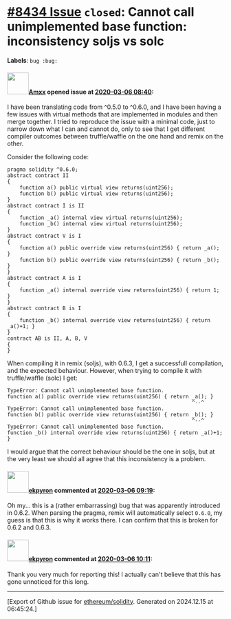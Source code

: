 # [\#8434 Issue](https://github.com/ethereum/solidity/issues/8434) `closed`: Cannot call unimplemented base function: inconsistency soljs vs solc
**Labels**: `bug :bug:`


#### <img src="https://avatars.githubusercontent.com/u/2432299?v=4" width="50">[Amxx](https://github.com/Amxx) opened issue at [2020-03-06 08:40](https://github.com/ethereum/solidity/issues/8434):

I have been translating code from ^0.5.0 to ^0.6.0, and I have been having a few issues with virtual methods that are implemented in modules and then merge together. I tried to reproduce the issue with a minimal code, just to narrow down what I can and cannot do, only to see that I get different compiler outcomes between truffle/waffle on the one hand and remix on the other.

Consider the following code:

	pragma solidity ^0.6.0;
	abstract contract II
	{
	    function a() public virtual view returns(uint256);
	    function b() public virtual view returns(uint256);
	}
	abstract contract I is II
	{
	    function _a() internal view virtual returns(uint256);
	    function _b() internal view virtual returns(uint256);
	}
	abstract contract V is I
	{
	    function a() public override view returns(uint256) { return _a(); }
	    function b() public override view returns(uint256) { return _b(); }
	}
	abstract contract A is I
	{
	    function _a() internal override view returns(uint256) { return 1; }
	}
	abstract contract B is I
	{
	    function _b() internal override view returns(uint256) { return _a()+1; }
	}
	contract AB is II, A, B, V
	{
	}

When compiling it in remix (soljs), with 0.6.3, I get a successfull compilation, and the expected behaviour. However, when trying to compile it with truffle/waffle (solc) I get:

	TypeError: Cannot call unimplemented base function.
    function a() public override view returns(uint256) { return _a(); }
                                                                ^--^
	TypeError: Cannot call unimplemented base function.
    function b() public override view returns(uint256) { return _b(); }
                                                                ^--^
	TypeError: Cannot call unimplemented base function.
    function _b() internal override view returns(uint256) { return _a()+1; }

I would argue that the correct behaviour should be the one in soljs, but at the very least we should all agree that this inconsistency is a problem.

#### <img src="https://avatars.githubusercontent.com/u/1347491?v=4" width="50">[ekpyron](https://github.com/ekpyron) commented at [2020-03-06 09:19](https://github.com/ethereum/solidity/issues/8434#issuecomment-595677306):

Oh my... this is a (rather embarrassing) bug that was apparently introduced in 0.6.2. When parsing the pragma, remix will automatically select ``0.6.0``, my guess is that this is why it works there. I can confirm that this is broken for 0.6.2 and 0.6.3.

#### <img src="https://avatars.githubusercontent.com/u/1347491?v=4" width="50">[ekpyron](https://github.com/ekpyron) commented at [2020-03-06 10:11](https://github.com/ethereum/solidity/issues/8434#issuecomment-595698119):

Thank you very much for reporting this! I actually can't believe that this has gone unnoticed for this long.


-------------------------------------------------------------------------------



[Export of Github issue for [ethereum/solidity](https://github.com/ethereum/solidity). Generated on 2024.12.15 at 06:45:24.]
